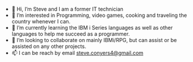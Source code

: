 - 👋 Hi, I’m Steve and I am a former IT technician
- 👀 I’m interested in Programming, video games, cooking and traveling the country whenever I can.
- 🌱 I’m currently learning the IBM i Series languages as well as other languages to help me succeed as a programmer.
- 💞️ I’m looking to collaborate on mainly IBMi/RPG, but can assist or be assisted on any other projects.
- 📫 I can be reach by email steve.conyers4@gmail.com

<!---
Tforty187/Tforty187 is a ✨ special ✨ repository because its `README.md` (this file) appears on your GitHub profile.
You can click the Preview link to take a look at your changes.
--->
